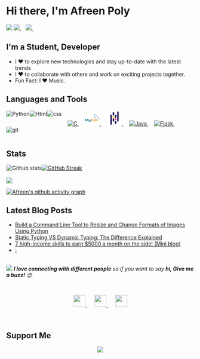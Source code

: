 # Hi there, I'm Afreen Poly

<img src="https://raw.githubusercontent.com/MartinHeinz/MartinHeinz/master/wave.gif" width="30px">

<a href="https://twitter.com/AfreenPoly" target="_blank" rel="noreferrer">
    <img src="https://img.shields.io/twitter/follow/Afreen?logo=twitter&style=for-the-badge&color=0891b2&labelColor=1c1917"/>
</a>
&nbsp;&nbsp;
<a href="https://github.com/afreenpoly" target="_blank" rel="noreferrer">
    <img
    src="https://img.shields.io/github/followers/afreenpoly?logo=github&style=for-the-badge&color=0891b2&labelColor=1c1917" />
</a>
&nbsp;&nbsp;

## I'm a Student, Developer

- I ❤️ to explore new technologies and stay up-to-date with the latest trends
- I ❤️ to collaborate with others and work on exciting projects together.
- Fun Fact: I ❤️ Music.
  <br>

## Languages and Tools

<p align="left">
    <!-- Python -->
    <a href="https://www.python.org" target="_blank">
        <img align="left" alt="Python" height ="42px" src="https://raw.githubusercontent.com/rahul-jha98/github_readme_icons/main/language_and_tools/square/python/python.svg">
    </a>
    &nbsp;&nbsp;&nbsp;
    <!-- C -->
    <a href="https://docs.microsoft.com/en-us/cpp/?view=msvc-170" target="_blank" rel="noreferrer">
        <img src="https://raw.githubusercontent.com/danielcranney/readme-generator/main/public/icons/skills/c-colored.svg" width="36" height="42px" alt="C" />
    </a>
    &nbsp;&nbsp;&nbsp;
    <a href="https://www.mysql.com/" target="_blank" rel="noreferrer">
        <img src="https://raw.githubusercontent.com/devicons/devicon/master/icons/mysql/mysql-original-wordmark.svg" alt="mysql" width="40" height="40"/>
    </a>
    &nbsp;&nbsp;&nbsp;
    <a href="https://pandas.pydata.org/" target="_blank" rel="noreferrer">
        <img src="https://raw.githubusercontent.com/devicons/devicon/2ae2a900d2f041da66e950e4d48052658d850630/icons/pandas/pandas-original.svg" alt="pandas" width="40" height="40"/>
    </a>
    &nbsp;&nbsp;&nbsp;
    <a href="https://www.oracle.com/java/" target="_blank" rel="noreferrer">
        <img src="https://raw.githubusercontent.com/danielcranney/readme-generator/main/public/icons/skills/java-colored.svg" width="36" height="42px" alt="Java" />
    </a>
    &nbsp;&nbsp;&nbsp;
    <a href="https://flask.palletsprojects.com/en/2.0.x/" target="_blank" rel="noreferrer">
        <img src="https://raw.githubusercontent.com/danielcranney/readme-generator/main/public/icons/skills/flask-colored.svg" width="36" height="42px" alt="Flask" />
    </a>
    &nbsp;&nbsp;&nbsp;
    <a href="https://html.com/" target="_blank">
        <img align="left" alt="Html" height ="42px" src="https://raw.githubusercontent.com/rahul-jha98/github_readme_icons/main/language_and_tools/square/html/html.svg">
    </a>
    &nbsp;&nbsp;&nbsp;
    <a href="https://www.w3schools.com/css/css_intro.asp" target="_blank">
        <img align="left" alt="css" height ="42px" src="https://raw.githubusercontent.com/rahul-jha98/github_readme_icons/main/language_and_tools/square/css/css.svg">
    </a>
    &nbsp;&nbsp;&nbsp;
    <a href="https://git-scm.com/" target="_blank">
        <img src="https://raw.githubusercontent.com/rahul-jha98/github_readme_icons/main/language_and_tools/square/git-scm/git-scm.svg" align="left" alt="git" height='42px'/>
    </a>
</p>
<br>

## Stats

<img align="left" src="https://github-readme-stats.vercel.app/api?username=afreenpoly&count_private=true&show_icons=true&theme=midnight-purple&hide_border=true"  alt="Github stats" /></a>

[![GitHub Streak](https://github-readme-streak-stats.herokuapp.com?user=afreenpoly&theme=github-dark&hide_border=true&date_format=j%20M%5B%20Y%5D)](https://git.io/streak-stats)

<img align="center"  src="https://github-readme-stats.vercel.app/api/top-langs/?username=afreenpoly&layout=compact&theme=midnight-purple&hide_border=True" /></a>

[![Afreen's github activity graph](https://github-readme-activity-graph.cyclic.app/graph?username=afreenpoly&theme=react&height=200)](https://github.com/ashutosh00710/github-readme-activity-graph)

## Latest Blog Posts

<!-- BLOG-POST-LIST:START -->

- [Build a Command Line Tool to Resize and Change Formats of Images Using Python](https://betterprogramming.pub/build-a-command-line-tool-to-resize-and-change-formats-of-images-using-python-40c1149ea80e?source=rss-e562ac3acd51------2)
- [Static Typing VS Dynamic Typing: The Difference Explained](https://medium.com/@arjun-ms/static-typing-vs-dynamic-typing-the-difference-explained-9b6c847ac1ee?source=rss-e562ac3acd51------2)
- [7 high-income skills to earn $5000 a month on the side! &lpar;Mini blog&rpar;](https://medium.com/@arjun-ms/7-high-income-skills-to-earn-5000-a-month-on-the-side-mini-blog-1436c3ebb76e?source=rss-e562ac3acd51------2)
- [:](https://medium.com/@arjun-ms/-fb09722e21d6?source=rss-e562ac3acd51------2)
  <!-- BLOG-POST-LIST:END -->
  <br>
  <br>

<img src="https://media.giphy.com/media/LnQjpWaON8nhr21vNW/giphy.gif" width="60"> <em><b>I love connecting with different people</b> so if you want to say <b>hi, Give me a buzz!</b> 😊</em>

<br>

<!-- SOCIAL HANDLES -->
<p align="center">
    <a href="https://www.twitter.com/Arjun_M_S_" target="_blank" rel="noreferrer">
        <img src="https://raw.githubusercontent.com/danielcranney/readme-generator/main/public/icons/socials/twitter.svg" width="32" height="32" />
    </a>
     &nbsp;&nbsp;&nbsp;&nbsp;
    <a href="https://www.github.com/arjun-ms" target="_blank" rel="noreferrer" >
        <img src="https://raw.githubusercontent.com/danielcranney/readme-generator/main/public/icons/socials/github.svg" width="32" height="32" />
    </a>
    &nbsp;&nbsp;&nbsp;&nbsp;
    <a href="https://www.linkedin.com/in/the-arjun-ms" target="_blank" rel="noreferrer">
        <img src="https://raw.githubusercontent.com/danielcranney/readme-generator/main/public/icons/socials/linkedin.svg" width="32" height="32" />
    </a>

</p>

<br>

## Support Me

<p align="center">
    <a href="https://www.buymeacoffee.com/arjunms"><img src="https://cdn.buymeacoffee.com/buttons/v2/default-yellow.png" width="200" /></a>
</p>
